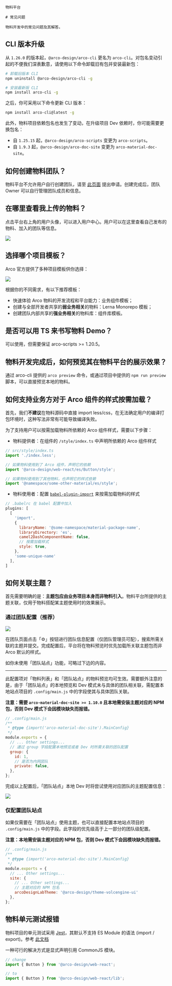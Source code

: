 `````
物料平台

# 常见问题

物料开发中的常见问题及其解答。
`````

## CLI 版本升级

从 `1.26.0` 的版本起，`@arco-design/arco-cli` 更名为 `arco-cli`。对包名变动引起的不便我们深表歉意，请使用以下命令卸载旧有包并安装最新包：

```bash
# 卸载旧版本 CLI
npm uninstall @arco-design/arco-cli -g

# 安装最新版 CLI
npm install arco-cli -g
```

之后，你可采用以下命令更新 CLI 版本：

```bash
npm install arco-cli@latest -g
```

此外，物料项目依赖包名也发生了变动，在升级项目 Dev 依赖时，你可能需要更换包名：

* 自 `1.25.15` 起，`@arco-design/arco-scripts` 变更为 `arco-scripts`。
* 自 `1.9.3` 起，`@arco-design/arco-doc-site` 变更为 `arco-material-doc-site`。

## 如何创建物料团队？

物料平台不允许用户自行创建团队，请至 [此页面](https://arco.design/material/createGroup/) 提出申请。创建完成后，团队 Owner 可以自行管理团队成员和信息。

## 在哪里查看我上传的物料？

点击平台右上角的用户头像，可以进入用户中心。用户可以在这里查看自己发布的物料、加入的团队等信息。

![](https://p1-arco.byteimg.com/tos-cn-i-uwbnlip3yd/be6d4f61e5423b9be492206d88bdb139.png~tplv-uwbnlip3yd-webp.webp)

## 选择哪个项目模板？

Arco 官方提供了多种项目模板供你选择：

![](https://p1-arco.byteimg.com/tos-cn-i-uwbnlip3yd/cceb75d805f175694a3e907c490e5e84.png~tplv-uwbnlip3yd-webp.webp)

根据你的不同需求，有以下推荐模板：

- 快速体验 Arco 物料的开发流程和平台能力：业务组件模板；
- 创建与全部开发者共享的**弱业务相关**的物料：Lerna Monorepo 模板；
- 创建团队内部共享的**强业务相关**的物料库：组件库模板。

## 是否可以用 TS 来书写物料 Demo？

可以使用，但需要保证 arco-scripts >= 1.20.5。

## 物料开发完成后，如何预览其在物料平台的展示效果？

通过 arco-cli 提供的 `arco preview` 命令，或通过项目中提供的 `npm run preview` 脚本，可以直接预览本地的物料。

## 如何支持业务方对于 Arco 组件的样式按需加载？

首先，我们**不建议**在物料源码中直接 import less/css，在无法确定用户的编译打包环境时，这种写法非常有可能导致编译失败。

为了支持用户可以按需加载物料所依赖的 Arco 组件样式，需要以下步骤：

- 物料提供者：在组件的 `/style/index.ts` 中声明所依赖的 Arco 组件样式

```typescript
// src/style/index.ts
import './index.less';

// 如果物料使用到了 Arco 组件，声明它的依赖
import '@arco-design/web-react/es/Button/style';

// 如果物料使用到了其他物料，也声明它的样式依赖
import '@namespace/some-other-material/es/style';
```

- 物料使用者：配置 [`babel-plugin-import`](https://www.npmjs.com/package/babel-plugin-import) 来按需加载物料的样式

```javascript
// .babelrc 在 babel 配置中加入
plugins: [
  [
    'import',
    {
      libraryName: '@some-namespace/material-package-name',
      libraryDirectory: 'es',
      camel2DashComponentName: false,
      // 按需加载样式
      style: true,
    },
    'some-unique-name'
  ],
]
```

## 如何关联主题？

首先需要明确的是：**主题包应由业务项目本身而非物料引入**。物料平台所提供的主题关联，仅用于物料搭配某主题使用时的效果展示。

### 通过团队配置（推荐）

![](https://p1-arco.byteimg.com/tos-cn-i-uwbnlip3yd/screenshot-20220408-145533.png~tplv-uwbnlip3yd-webp.webp)

在团队页面点击「⚙」按钮进行团队信息配置（仅团队管理员可配），搜索所需关联的主题并提交。完成配置后，平台将在物料预览时优先加载所关联主题包而非 Arco 默认的样式。

如你未使用「团队站点」功能，可略过下边的内容。

---

此配置项对「物料列表」和「团队站点」的物料预览均可生效。需要额外注意的是，由于「团队站点」的本地预览和 Dev 模式未与具体的团队相关联，需配置本地站点项目的 `.config/main.js` 中的字段使其与具体团队关联。

**注意：需要 `arco-material-doc-site >= 1.10.0` 且本地需安装主题对应的 NPM 包，否则 Dev 模式下会因模块缺失而报错。**

```js
// .config/main.js
/**
 * @type {import('arco-material-doc-site').MainConfig}
 */
module.exports = {
  // ... Other settings...
  // 通过 group 字段配置本地预览或者 Dev 时所需关联的团队配置
  group: {
    id: 1,
    // 是否为内网团队
    private: false,
  },
};
```

完成以上配置后，「团队站点」本地 Dev 时将尝试使用对应团队的主题配置信息：

![](https://p1-arco.byteimg.com/tos-cn-i-uwbnlip3yd/screenshot-20220408-153706.png~tplv-uwbnlip3yd-webp.webp)

### 仅配置团队站点

如果仅需要在「团队站点」使用主题，也可以直接配置本地站点项目的 `.config/main.js` 中的字段。此字段的优先级高于上一部分的团队级配置。

**注意：本地需安装主题对应的 NPM 包，否则 Dev 模式下会因模块缺失而报错。**

```js
// .config/main.js
/**
 * @type {import('arco-material-doc-site').MainConfig}
 */
module.exports = {
  // ... Other settings...
  site: {
    // ... Other settings...
    // 主题对应的 NPM 包名
    arcoDesignLabTheme: '@arco-design/theme-volcengine-ui'
  },
};
```

## 物料单元测试报错

物料项目的单元测试采用 [Jest](https://jestjs.io/)，其默认不支持 ES Module 的语法 (import / export)。参考 [此文档](https://jestjs.io/docs/ecmascript-modules)

一种可行的解决方式是显式声明引用 CommonJS 模块。

```javascript
// change
import { Button } from '@arco-design/web-react';

// to
import { Button } from '@arco-design/web-react/lib';
```
